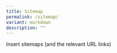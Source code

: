 ```yaml
---
title: Sitemap
permalink: /sitemap/
variant: markdown
description: ""
---
```

Insert sitemaps (and the relevant URL links)